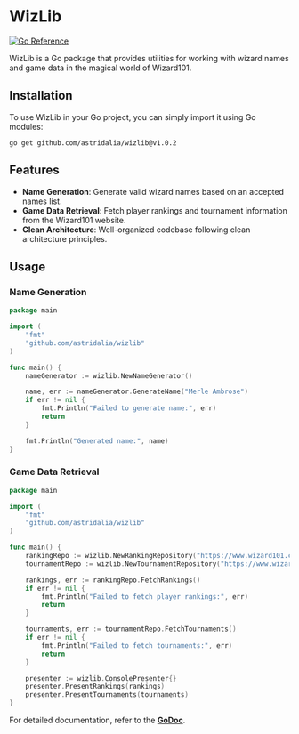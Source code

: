 # WizLib

[![Go Reference](https://pkg.go.dev/badge/github.com/astridalia/wizlib.svg)](https://pkg.go.dev/github.com/astridalia/wizlib)

WizLib is a Go package that provides utilities for working with wizard names and game data in the magical world of Wizard101.

## Installation

To use WizLib in your Go project, you can simply import it using Go modules:

```shell
go get github.com/astridalia/wizlib@v1.0.2
```

## Features

- **Name Generation**: Generate valid wizard names based on an accepted names list.
- **Game Data Retrieval**: Fetch player rankings and tournament information from the Wizard101 website.
- **Clean Architecture**: Well-organized codebase following clean architecture principles.

## Usage

### Name Generation

```go
package main

import (
	"fmt"
	"github.com/astridalia/wizlib"
)

func main() {
	nameGenerator := wizlib.NewNameGenerator()

	name, err := nameGenerator.GenerateName("Merle Ambrose")
	if err != nil {
		fmt.Println("Failed to generate name:", err)
		return
	}

	fmt.Println("Generated name:", name)
}
```

### Game Data Retrieval

```go
package main

import (
	"fmt"
	"github.com/astridalia/wizlib"
)

func main() {
	rankingRepo := wizlib.NewRankingRepository("https://www.wizard101.com/pvp/pvp-rankings?age=4&levels=1-10&filter=storm")
	tournamentRepo := wizlib.NewTournamentRepository("https://www.wizard101.com/pvp/tournament-rankings?age=4&levels=1-10&filter=death")

	rankings, err := rankingRepo.FetchRankings()
	if err != nil {
		fmt.Println("Failed to fetch player rankings:", err)
		return
	}

	tournaments, err := tournamentRepo.FetchTournaments()
	if err != nil {
		fmt.Println("Failed to fetch tournaments:", err)
		return
	}

	presenter := wizlib.ConsolePresenter{}
	presenter.PresentRankings(rankings)
	presenter.PresentTournaments(tournaments)
}
```

For detailed documentation, refer to the [**GoDoc**](https://pkg.go.dev/github.com/astridalia/wizlib).

